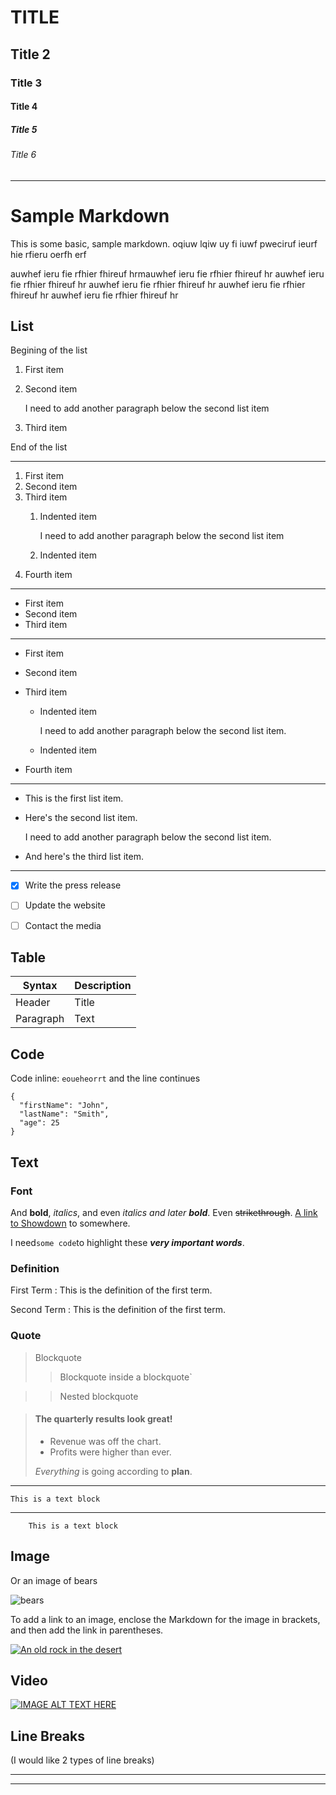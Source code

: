 # TITLE
## Title 2
### Title 3
#### Title 4
##### Title 5
###### Title 6


--- 
# Sample Markdown

This is some basic, sample markdown. oqiuw lqiw uy fi iuwf pweciruf ieurf hie rfieru
oerfh erf

auwhef ieru fie rfhier fhireuf hrmauwhef ieru fie rfhier fhireuf hr auwhef ieru fie rfhier fhireuf hr auwhef ieru fie rfhier fhireuf hr auwhef ieru fie rfhier fhireuf hr auwhef ieru fie rfhier fhireuf hr

## List

Begining of the list
1. First item
2. Second item

   I need to add another paragraph below the second list item

3. Third item

End of the list

---

1. First item
2. Second item
3. Third item
    1. Indented item
    
        I need to add another paragraph below the second list item

    2. Indented item
4. Fourth item

---

- First item
- Second item
- Third item

---

- First item
- Second item

- Third item
    - Indented item
  
        I need to add another paragraph below the second list item.
    - Indented item
- Fourth item

---

* This is the first list item.
* Here's the second list item.

  I need to add another paragraph below the second list item.

* And here's the third list item.

---

- [x] Write the press release
- [ ] Update the website
- [ ] Contact the media


## Table
| Syntax | Description |
| ----------- | ----------- |
| Header | Title |
| Paragraph | Text |

## Code

Code inline: `eoueheorrt` and the line continues

```
{
  "firstName": "John",
  "lastName": "Smith",
  "age": 25
}
```


## Text
### Font
And **bold**, *italics*, and even *italics and later **bold***. Even ~~strikethrough~~. [A link to Showdown](https://showdownjs.com/) to somewhere.

I need`some code`to highlight these ***very important words***.

### Definition

First Term
: This is the definition of the first term.

Second Term
: This is the definition of the first term.

### Quote

> Blockquote
> >Blockquote inside a blockquote`


>> Nested blockquote

> #### The quarterly results look great!
>
> - Revenue was off the chart.
> - Profits were higher than ever.
>
>  *Everything* is going according to **plan**.
---
    This is a text block
---
        This is a text block
## Image

Or an image of bears

![bears](http://placebear.com/200/200)

To add a link to an image, enclose the Markdown for the image in brackets, and then add the link in parentheses.

[![An old rock in the desert](http://placebear.com/200/200 "Shiprock, New Mexico by Beau Rogers")](https://www.flickr.com/photos/beaurogers/31833779864/in/photolist-Qv3rFw-34mt9F-a9Cmfy-5Ha3Zi-9msKdv-o3hgjr-hWpUte-4WMsJ1-KUQ8N-deshUb-vssBD-6CQci6-8AFCiD-zsJWT-nNfsgB-dPDwZJ-bn9JGn-5HtSXY-6CUhAL-a4UTXB-ugPum-KUPSo-fBLNm-6CUmpy-4WMsc9-8a7D3T-83KJev-6CQ2bK-nNusHJ-a78rQH-nw3NvT-7aq2qf-8wwBso-3nNceh-ugSKP-4mh4kh-bbeeqH-a7biME-q3PtTf-brFpgb-cg38zw-bXMZc-nJPELD-f58Lmo-bXMYG-bz8AAi-bxNtNT-bXMYi-bXMY6-bXMYv)


## Video

[![IMAGE ALT TEXT HERE](http://img.youtube.com/vi/YOUTUBE_VIDEO_ID_HERE/0.jpg)](http://www.youtube.com/watch?v=YOUTUBE_VIDEO_ID_HERE)

## Line Breaks

(I would like 2 types of line breaks)

---

*** 
